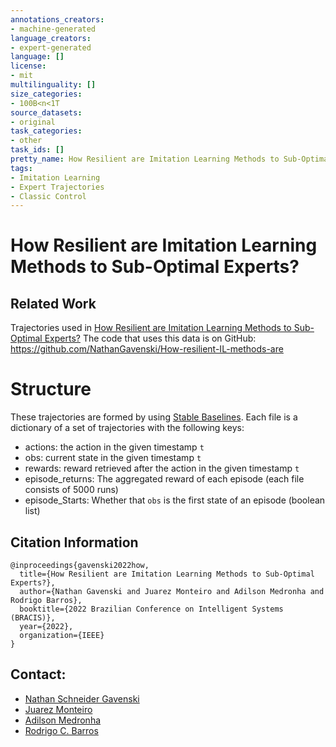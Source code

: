 ```yaml
---
annotations_creators:
- machine-generated
language_creators:
- expert-generated
language: []
license:
- mit
multilinguality: []
size_categories:
- 100B<n<1T
source_datasets:
- original
task_categories:
- other
task_ids: []
pretty_name: How Resilient are Imitation Learning Methods to Sub-Optimal Experts?
tags:
- Imitation Learning
- Expert Trajectories
- Classic Control
---
```


# How Resilient are Imitation Learning Methods to Sub-Optimal Experts?

## Related Work
Trajectories used in [How Resilient are Imitation Learning Methods to Sub-Optimal Experts?]()
The code that uses this data is on GitHub: https://github.com/NathanGavenski/How-resilient-IL-methods-are

# Structure
These trajectories are formed by using [Stable Baselines](https://stable-baselines.readthedocs.io/en/master/).
Each file is a dictionary of a set of trajectories with the following keys:

* actions: the action in the given timestamp `t`
* obs: current state in the given timestamp `t`
* rewards: reward retrieved after the action in the given timestamp `t`
* episode_returns: The aggregated reward of each episode (each file consists of 5000 runs)
* episode_Starts: Whether that `obs` is the first state of an episode (boolean list)

## Citation Information
```
@inproceedings{gavenski2022how,
  title={How Resilient are Imitation Learning Methods to Sub-Optimal Experts?},
  author={Nathan Gavenski and Juarez Monteiro and Adilson Medronha and Rodrigo Barros},
  booktitle={2022 Brazilian Conference on Intelligent Systems (BRACIS)},
  year={2022},
  organization={IEEE}
}
```

## Contact:
- [Nathan Schneider Gavenski](nathan.gavenski@edu.pucrs.br)
- [Juarez Monteiro](juarez.santos@edu.pucrs.br)
- [Adilson Medronha](adilson.medronha@edu.pucrs.br)
- [Rodrigo C. Barros](rodrigo.barros@pucrs.br)

